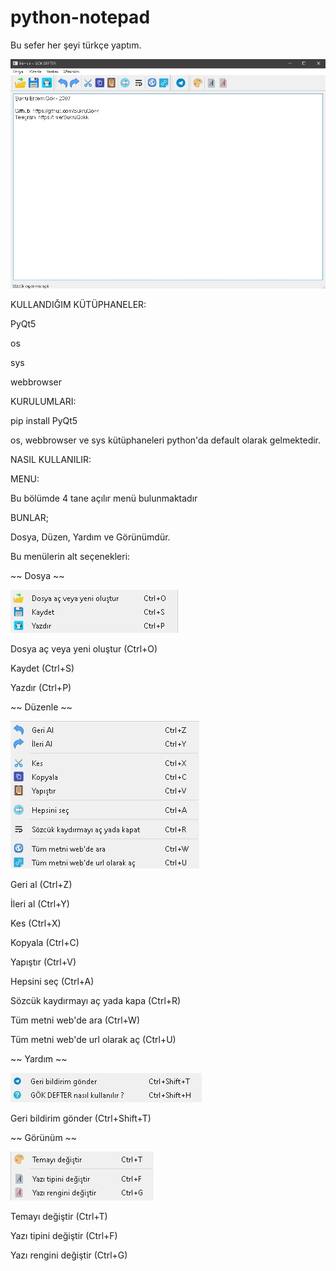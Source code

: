 # python-notepad
Bu sefer her şeyi türkçe yaptım.

![alt text](https://github.com/SukruGokk/python-notepad/blob/master/main.jpg)

KULLANDIĞIM KÜTÜPHANELER:

PyQt5

os

sys

webbrowser

  
KURULUMLARI:

pip install PyQt5

os, webbrowser ve sys kütüphaneleri python'da default olarak gelmektedir.


NASIL KULLANILIR:


MENU:

Bu bölümde 4 tane açılır menü bulunmaktadır


BUNLAR;

Dosya, Düzen, Yardım ve Görünümdür.


Bu menülerin alt seçenekleri:

~~ Dosya ~~

![alt text](https://github.com/SukruGokk/python-notepad/blob/master/file_menu.jpg)

Dosya aç veya yeni oluştur (Ctrl+O)

Kaydet (Ctrl+S)

Yazdır (Ctrl+P)


~~ Düzenle ~~

![alt text](https://github.com/SukruGokk/python-notepad/blob/master/edit_menu.jpg)


Geri al (Ctrl+Z)

İleri al (Ctrl+Y)

Kes (Ctrl+X)

Kopyala (Ctrl+C)

Yapıştır (Ctrl+V)

Hepsini seç (Ctrl+A)

Sözcük kaydırmayı aç yada kapa (Ctrl+R)

Tüm metni web'de ara (Ctrl+W)

Tüm metni web'de url olarak aç (Ctrl+U)


~~ Yardım ~~

![alt text](https://github.com/SukruGokk/python-notepad/blob/master/help_menu.jpg)

Geri bildirim gönder (Ctrl+Shift+T)


~~ Görünüm ~~

![alt text](https://github.com/SukruGokk/python-notepad/blob/master/appearance_menu.jpg)

Temayı değiştir (Ctrl+T)

Yazı tipini değiştir (Ctrl+F)

Yazı rengini değiştir (Ctrl+G)

